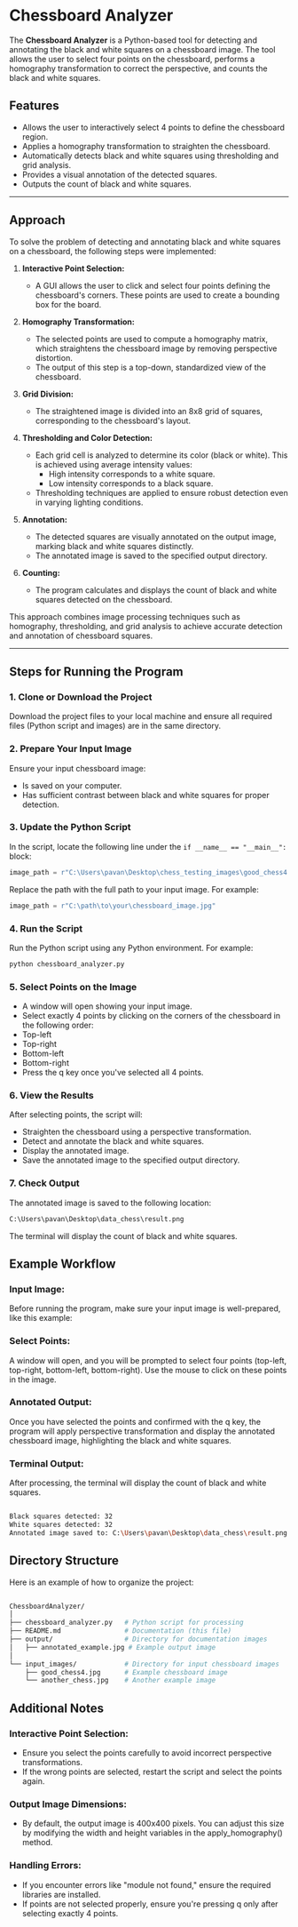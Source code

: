 # Chessboard Analyzer

The **Chessboard Analyzer** is a Python-based tool for detecting and annotating the black and white squares on a chessboard image. The tool allows the user to select four points on the chessboard, performs a homography transformation to correct the perspective, and counts the black and white squares.

## Features
- Allows the user to interactively select 4 points to define the chessboard region.
- Applies a homography transformation to straighten the chessboard.
- Automatically detects black and white squares using thresholding and grid analysis.
- Provides a visual annotation of the detected squares.
- Outputs the count of black and white squares.

---
## Approach

To solve the problem of detecting and annotating black and white squares on a chessboard, the following steps were implemented:

1. **Interactive Point Selection:**
   - A GUI allows the user to click and select four points defining the chessboard's corners. These points are used to create a bounding box for the board.

2. **Homography Transformation:**
   - The selected points are used to compute a homography matrix, which straightens the chessboard image by removing perspective distortion. 
   - The output of this step is a top-down, standardized view of the chessboard.

3. **Grid Division:**
   - The straightened image is divided into an 8x8 grid of squares, corresponding to the chessboard's layout.

4. **Thresholding and Color Detection:**
   - Each grid cell is analyzed to determine its color (black or white). This is achieved using average intensity values:
     - High intensity corresponds to a white square.
     - Low intensity corresponds to a black square.
   - Thresholding techniques are applied to ensure robust detection even in varying lighting conditions.

5. **Annotation:**
   - The detected squares are visually annotated on the output image, marking black and white squares distinctly.
   - The annotated image is saved to the specified output directory.

6. **Counting:**
   - The program calculates and displays the count of black and white squares detected on the chessboard.

This approach combines image processing techniques such as homography, thresholding, and grid analysis to achieve accurate detection and annotation of chessboard squares.

---
## Steps for Running the Program

### 1. Clone or Download the Project
Download the project files to your local machine and ensure all required files (Python script and images) are in the same directory.

### 2. Prepare Your Input Image
Ensure your input chessboard image:
- Is saved on your computer.
- Has sufficient contrast between black and white squares for proper detection.

### 3. Update the Python Script
In the script, locate the following line under the `if __name__ == "__main__":` block:

```python
image_path = r"C:\Users\pavan\Desktop\chess_testing_images\good_chess4.webp"
```
Replace the path with the full path to your input image. For example:
```python
image_path = r"C:\path\to\your\chessboard_image.jpg"
```
### 4. Run the Script
Run the Python script using any Python environment. For example:

```bash
python chessboard_analyzer.py
```
### 5. Select Points on the Image
- A window will open showing your input image.
- Select exactly 4 points by clicking on the corners of the chessboard in the following order:
- Top-left
- Top-right
- Bottom-left
- Bottom-right
- Press the q key once you've selected all 4 points.
### 6. View the Results
After selecting points, the script will:

- Straighten the chessboard using a perspective transformation.
- Detect and annotate the black and white squares.
- Display the annotated image.
- Save the annotated image to the specified output directory.
### 7. Check Output
The annotated image is saved to the following location:
```bash
C:\Users\pavan\Desktop\data_chess\result.png
```
The terminal will display the count of black and white squares.

## Example Workflow

### Input Image:
Before running the program, make sure your input image is well-prepared, like this example:

### Select Points:
A window will open, and you will be prompted to select four points (top-left, top-right, bottom-left, bottom-right). Use the mouse to click on these points in the image.

### Annotated Output:
Once you have selected the points and confirmed with the q key, the program will apply perspective transformation and display the annotated chessboard image, highlighting the black and white squares.

### Terminal Output:
After processing, the terminal will display the count of black and white squares.

```bash

Black squares detected: 32
White squares detected: 32
Annotated image saved to: C:\Users\pavan\Desktop\data_chess\result.png
```
## Directory Structure
Here is an example of how to organize the project:

```bash

ChessboardAnalyzer/
│
├── chessboard_analyzer.py   # Python script for processing
├── README.md                # Documentation (this file)
├── output/                  # Directory for documentation images
│   ├── annotated_example.jpg # Example output image
│
└── input_images/            # Directory for input chessboard images
    ├── good_chess4.jpg      # Example chessboard image
    └── another_chess.jpg    # Another example image
```

## Additional Notes
### Interactive Point Selection:
- Ensure you select the points carefully to avoid incorrect perspective transformations.
- If the wrong points are selected, restart the script and select the points again.
### Output Image Dimensions:
- By default, the output image is 400x400 pixels. You can adjust this size by modifying the width and height variables in the apply_homography() method.
### Handling Errors:
- If you encounter errors like "module not found," ensure the required libraries are installed.
- If points are not selected properly, ensure you're pressing q only after selecting exactly 4 points.